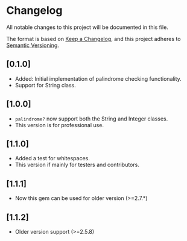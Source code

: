 # Changelog

All notable changes to this project will be documented in this file.

The format is based on [Keep a Changelog](https://keepachangelog.com/en/1.0.0/),
and this project adheres to [Semantic Versioning](https://semver.org/spec/v2.0.0.html).

## [0.1.0]
- Added: Initial implementation of palindrome checking functionality.
- Support for String class.
## [1.0.0]
- `palindrome?` now support both the String and Integer classes.
- This version is for professional use.
## [1.1.0]
- Added a test for whitespaces.
- This version if mainly for testers and contributors.
## [1.1.1]
- Now this gem can be used for older version (>=2.7.*)
## [1.1.2]
- Older version support (>=2.5.8)

